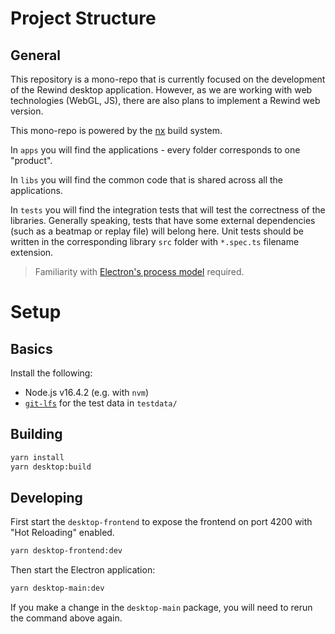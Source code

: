 Project Structure
===

General
---

This repository is a mono-repo that is currently focused on the development of the Rewind desktop application. However,
as we are working with web technologies (WebGL, JS), there are also plans to implement a Rewind web version.

This mono-repo is powered by the [nx](https://nx.dev/) build system.

In `apps` you will find the applications - every folder corresponds to one "product".

In `libs` you will find the common code that is shared across all the applications.

In `tests` you will find the integration tests that will test the correctness of the libraries. Generally speaking,
tests that have some external dependencies (such as a beatmap or replay file) will belong here. Unit tests should be
written in the corresponding library `src` folder with `*.spec.ts` filename extension.

> Familiarity with [Electron's process model](https://www.electronjs.org/docs/latest/tutorial/process-model) required.
 
Setup
===
Basics
---

Install the following:

* Node.js v16.4.2 (e.g. with `nvm`)
* [`git-lfs`](https://git-lfs.github.com/) for the test data in `testdata/`

Building
---

```bash
yarn install
yarn desktop:build
```

Developing
---

First start the `desktop-frontend` to expose the frontend on port 4200 with "Hot Reloading" enabled.

```bash
yarn desktop-frontend:dev
```

Then start the Electron application:

```bash
yarn desktop-main:dev
```

If you make a change in the `desktop-main` package, you will need to rerun the command above again.
